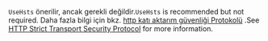 <span data-ttu-id="e9147-101">`UseHsts` önerilir, ancak gerekli değildir.</span><span class="sxs-lookup"><span data-stu-id="e9147-101">`UseHsts` is recommended but not required.</span></span> <span data-ttu-id="e9147-102">Daha fazla bilgi için bkz. [http katı aktarım güvenliği Protokolü](xref:security/enforcing-ssl#http-strict-transport-security-protocol-hsts) .</span><span class="sxs-lookup"><span data-stu-id="e9147-102">See [HTTP Strict Transport Security Protocol](xref:security/enforcing-ssl#http-strict-transport-security-protocol-hsts) for more information.</span></span>
